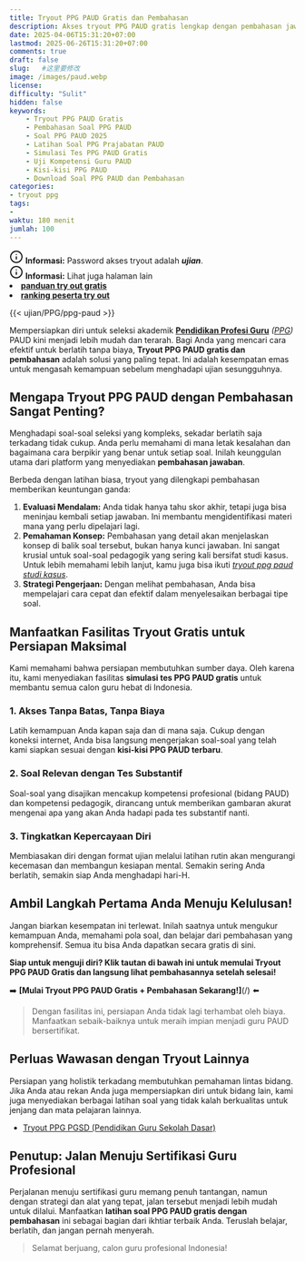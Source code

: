 ```yaml
---
title: Tryout PPG PAUD Gratis dan Pembahasan
description: Akses tryout PPG PAUD gratis lengkap dengan pembahasan jawaban. Latih soal tes substantif dan pedagogik sesuai kisi-kisi terbaru 2025 untuk maksimalkan peluang lulus.
date: 2025-04-06T15:31:20+07:00
lastmod: 2025-06-26T15:31:20+07:00
comments: true
draft: false 
slug:   #这里要修改
image: /images/paud.webp
license: 
difficulty: "Sulit"
hidden: false
keywords: 
    - Tryout PPG PAUD Gratis
    - Pembahasan Soal PPG PAUD
    - Soal PPG PAUD 2025
    - Latihan Soal PPG Prajabatan PAUD
    - Simulasi Tes PPG PAUD Gratis
    - Uji Kompetensi Guru PAUD
    - Kisi-kisi PPG PAUD
    - Download Soal PPG PAUD dan Pembahasan
categories:
- tryout ppg
tags:
- 
waktu: 180 menit
jumlah: 100 
---
```


<div class="alert alert-info">
  <svg xmlns="http://www.w3.org/2000/svg" width="24" height="24" viewBox="0 0 24 24" fill="none" stroke="currentColor" stroke-width="2" stroke-linecap="round" stroke-linejoin="round" class="feather feather-info"><circle cx="12" cy="12" r="10"></circle><line x1="12" y1="16" x2="12" y2="12"></line>    <line x1="12" y1="8" x2="12.01" y2="8"></line>  </svg>
  <span><strong>Informasi:</strong> Password akses tryout adalah <b><i>ujian</b></i>.</span>
</div>
<div class="alert alert-info">
  <svg xmlns="http://www.w3.org/2000/svg" width="24" height="24" viewBox="0 0 24 24" fill="none" stroke="currentColor" stroke-width="2" stroke-linecap="round" stroke-linejoin="round" class="feather feather-info"><circle cx="12" cy="12" r="10"></circle><line x1="12" y1="16" x2="12" y2="12"></line>    <line x1="12" y1="8" x2="12.01" y2="8"></line>  </svg>
  <span><strong>Informasi:</strong> Lihat juga halaman lain<b> <li><a href="/ujian/cara-ikut-tryout-online-gratis">panduan try out gratis</a></li></b> <b><li><a href="/ujian/ranking-peserta-tryout">ranking peserta try out</a></li></b></span>
</div>



{{< ujian/PPG/ppg-paud >}}

Mempersiapkan diri untuk seleksi akademik **[Pendidikan Profesi Guru](/mengenal-apa-itu-ppg-guru/)** *([PPG](/categories/ppg/))* PAUD kini menjadi lebih mudah dan terarah. Bagi Anda yang mencari cara efektif untuk berlatih tanpa biaya, **Tryout PPG PAUD gratis dan pembahasan** adalah solusi yang paling tepat. Ini adalah kesempatan emas untuk mengasah kemampuan sebelum menghadapi ujian sesungguhnya.

## Mengapa Tryout PPG PAUD dengan Pembahasan Sangat Penting?

Menghadapi soal-soal seleksi yang kompleks, sekadar berlatih saja terkadang tidak cukup. Anda perlu memahami di mana letak kesalahan dan bagaimana cara berpikir yang benar untuk setiap soal. Inilah keunggulan utama dari platform yang menyediakan **pembahasan jawaban**.

Berbeda dengan latihan biasa, tryout yang dilengkapi pembahasan memberikan keuntungan ganda:
1.  **Evaluasi Mendalam:** Anda tidak hanya tahu skor akhir, tetapi juga bisa meninjau kembali setiap jawaban. Ini membantu mengidentifikasi materi mana yang perlu dipelajari lagi.
2.  **Pemahaman Konsep:** Pembahasan yang detail akan menjelaskan konsep di balik soal tersebut, bukan hanya kunci jawaban. Ini sangat krusial untuk soal-soal pedagogik yang sering kali bersifat studi kasus. Untuk lebih memahami lebih lanjut, kamu juga bisa ikuti *[tryout ppg paud studi kasus](/ujian/ppg/tryout-ppg-paud-soal-studi-kasus/)*.
3.  **Strategi Pengerjaan:** Dengan melihat pembahasan, Anda bisa mempelajari cara cepat dan efektif dalam menyelesaikan berbagai tipe soal.

## Manfaatkan Fasilitas Tryout Gratis untuk Persiapan Maksimal

Kami memahami bahwa persiapan membutuhkan sumber daya. Oleh karena itu, kami menyediakan fasilitas **simulasi tes PPG PAUD gratis** untuk membantu semua calon guru hebat di Indonesia.

### 1. Akses Tanpa Batas, Tanpa Biaya
Latih kemampuan Anda kapan saja dan di mana saja. Cukup dengan koneksi internet, Anda bisa langsung mengerjakan soal-soal yang telah kami siapkan sesuai dengan **kisi-kisi PPG PAUD terbaru**.

### 2. Soal Relevan dengan Tes Substantif
Soal-soal yang disajikan mencakup kompetensi profesional (bidang PAUD) dan kompetensi pedagogik, dirancang untuk memberikan gambaran akurat mengenai apa yang akan Anda hadapi pada tes substantif nanti.

### 3. Tingkatkan Kepercayaan Diri
Membiasakan diri dengan format ujian melalui latihan rutin akan mengurangi kecemasan dan membangun kesiapan mental. Semakin sering Anda berlatih, semakin siap Anda menghadapi hari-H.

## Ambil Langkah Pertama Anda Menuju Kelulusan!

Jangan biarkan kesempatan ini terlewat. Inilah saatnya untuk mengukur kemampuan Anda, memahami pola soal, dan belajar dari pembahasan yang komprehensif. Semua itu bisa Anda dapatkan secara gratis di sini.

**Siap untuk menguji diri? Klik tautan di bawah ini untuk memulai Tryout PPG PAUD Gratis dan langsung lihat pembahasannya setelah selesai!**

➡️ **[Mulai Tryout PPG PAUD Gratis + Pembahasan Sekarang!]**(/) ⬅️

>Dengan fasilitas ini, persiapan Anda tidak lagi terhambat oleh biaya. Manfaatkan sebaik-baiknya untuk meraih impian menjadi guru PAUD bersertifikat.

## Perluas Wawasan dengan Tryout Lainnya

Persiapan yang holistik terkadang membutuhkan pemahaman lintas bidang. Jika Anda atau rekan Anda juga mempersiapkan diri untuk bidang lain, kami juga menyediakan berbagai latihan soal yang tidak kalah berkualitas untuk jenjang dan mata pelajaran lainnya.

* [Tryout PPG PGSD (Pendidikan Guru Sekolah Dasar)](/ujian/ppg/soal-up-ppg-pgsd-terbaru/)

## Penutup: Jalan Menuju Sertifikasi Guru Profesional

Perjalanan menuju sertifikasi guru memang penuh tantangan, namun dengan strategi dan alat yang tepat, jalan tersebut menjadi lebih mudah untuk dilalui. Manfaatkan **latihan soal PPG PAUD gratis dengan pembahasan** ini sebagai bagian dari ikhtiar terbaik Anda. Teruslah belajar, berlatih, dan jangan pernah menyerah.

>Selamat berjuang, calon guru profesional Indonesia!